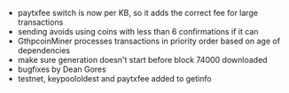 * paytxfee switch is now per KB, so it adds the correct fee for large transactions
* sending avoids using coins with less than 6 confirmations if it can
* GthpcoinMiner processes transactions in priority order based on age of dependencies
* make sure generation doesn't start before block 74000 downloaded
* bugfixes by Dean Gores
* testnet, keypoololdest and paytxfee added to getinfo

